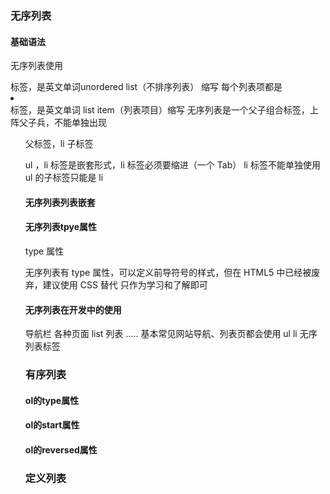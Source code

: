 ### 无序列表    

#### 基础语法   
无序列表使用 <ul></ul>标签，是英文单词unordered list（不排序列表） 缩写
每个列表项都是 <li></li>标签，是英文单词 list item（列表项目）缩写
无序列表是一个父子组合标签，上阵父子兵，不能单独出现
<ul> 父标签，li 子标签

ul ，li 标签是嵌套形式，li 标签必须要缩进（一个 Tab）
li 标签不能单独使用
ul 的子标签只能是 li

#### 无序列表列表嵌套   

#### 无序列表tpye属性   
type 属性

无序列表有 type 属性，可以定义前导符号的样式，但在 HTML5 中已经被废弃，建议使用 CSS 替代
只作为学习和了解即可    

#### 无序列表在开发中的使用 

导航栏
各种页面 list 列表
..... 基本常见网站导航、列表页都会使用 ul li 无序列表标签

### 有序列表   

#### ol的type属性   

#### ol的start属性  

#### ol的reversed属性   

### 定义列表    